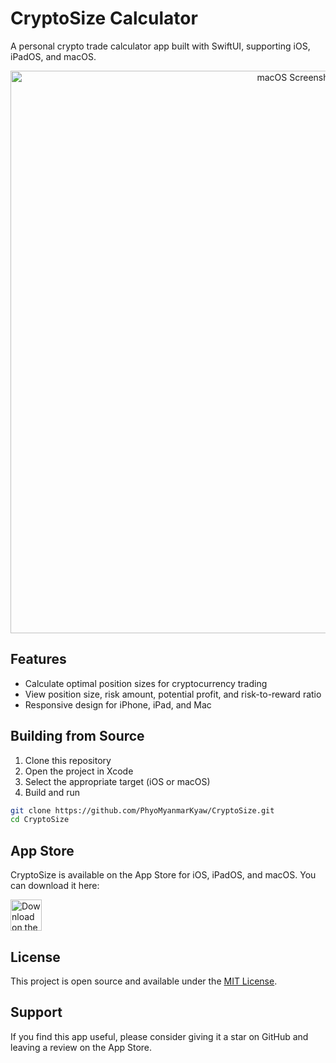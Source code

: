 # CryptoSize Calculator

A personal crypto trade calculator app built with SwiftUI, supporting iOS, iPadOS, and macOS.

<p align="center">
  <img src="https://github.com/user-attachments/assets/b1a4f911-3b43-4724-9718-e752204757ab" width="900" alt="macOS Screenshot">
</p>

## Features

- Calculate optimal position sizes for cryptocurrency trading
- View position size, risk amount, potential profit, and risk-to-reward ratio
- Responsive design for iPhone, iPad, and Mac



## Building from Source

1. Clone this repository
2. Open the project in Xcode
3. Select the appropriate target (iOS or macOS)
4. Build and run

```bash
git clone https://github.com/PhyoMyanmarKyaw/CryptoSize.git
cd CryptoSize
```


## App Store

CryptoSize is available on the App Store for iOS, iPadOS, and macOS. You can download it here:

<a href="https://apps.apple.com/th/app/cryptosize-calculator/id6742814797?mt=12" target="_blank">
  <img src="https://developer.apple.com/assets/elements/badges/download-on-the-app-store.svg" alt="Download on the App Store" height="50">
</a>

## License

This project is open source and available under the [MIT License](https://github.com/PhyoMyanmarKyaw/cryptoSize?tab=MIT-1-ov-file).

## Support

If you find this app useful, please consider giving it a star on GitHub and leaving a review on the App Store.
